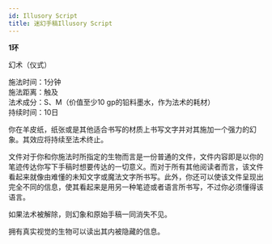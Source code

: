 ```yaml
---
id: Illusory Script
title: 迷幻手稿Illusory Script
---
```


**1环**

幻术（仪式）

施法时间：1分钟  
施法距离：触及  
法术成分：S、M（价值至少10 gp的铅料墨水，作为法术的耗材）  
持续时间：10日  


你在羊皮纸，纸张或是其他适合书写的材质上书写文字并对其施加一个强力的幻象。其效应将持续至法术终止。



文件对于你和你施法时所指定的生物而言是一份普通的文件，文件内容即是以你的笔迹传达你写下手稿时想要传达的一切意义。而对于所有其他阅读者而言，该文件看起来就像由难懂的未知文字或魔法文字所书写。此外，你还可以使该文件呈现出完全不同的信息，使其看起来是用另一种笔迹或者语言所书写，不过你必须懂得该语言。


如果法术被解除，则幻象和原始手稿一同消失不见。


拥有真实视觉的生物可以读出其内被隐藏的信息。

